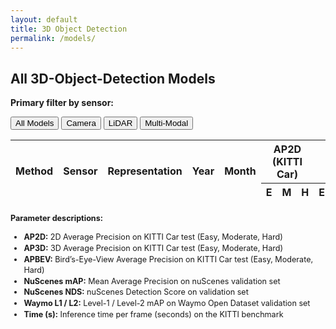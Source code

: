 ```yaml
---
layout: default
title: 3D Object Detection
permalink: /models/
---
```



## All 3D-Object-Detection Models

**Primary filter by sensor:**  
<div id="primary-filters" class="btn-group" style="margin:1em 0;">
  <button data-filter="All">All Models</button>
  <button data-filter="Camera">Camera</button>
  <button data-filter="LiDAR">LiDAR</button>
  <button data-filter="Multi-Modal">Multi-Modal</button>
</div>

<!-- secondary filters: shown only when a specific sensor is selected -->
<div id="secondary-filters" style="margin:0 0 1em;">
  <!-- for Camera -->
  <div class="sensor-specific" data-sensor="Camera" style="display:none;">
    <button data-subfilter="Monocular">Monocular</button>
    <button data-subfilter="Stereo">Stereo</button>
    <button data-subfilter="Multiview">Multiview</button>
  </div>
  <!-- for LiDAR -->
  <div class="sensor-specific" data-sensor="LiDAR" style="display:none;">
    <button data-subfilter="Projection">Projection</button>
    <button data-subfilter="Voxel">Voxel</button>
    <button data-subfilter="Point">Point</button>
    <button data-subfilter="Point-Voxel">Point-Voxel</button>
  </div>
  <!-- for Multi-Modal -->
  <div class="sensor-specific" data-sensor="Multi-Modal" style="display:none;">
    <button data-subfilter="Early-Fusion">Early-Fusion</button>
    <button data-subfilter="Mid-Fusion">Mid-Fusion</button>
    <button data-subfilter="Intermediate">Intermediate</button>
    <button data-subfilter="Late-Fusion">Late-Fusion</button>
  </div>
</div>

<table id="models-table" class="display" style="width:100%">
  <thead>
    <tr>
      <th rowspan="2">Method</th>
      <th rowspan="2">Sensor</th>
      <th rowspan="2">Representation</th>
      <th rowspan="2">Year</th>
      <th rowspan="2">Month</th>
      <th colspan="3">AP2D<br>(KITTI Car)</th>
      <th colspan="3">AP3D<br>(KITTI Car)</th>
      <th colspan="3">APBEV<br>(KITTI Car)</th>
      <th rowspan="2">NuScenes mAP</th>
      <th rowspan="2">NDS</th>
      <th rowspan="2">Waymo L1</th>
      <th rowspan="2">Waymo L2</th>
      <th rowspan="2">Time (s)</th>
      <th rowspan="2">Code</th>
      <th rowspan="2">Hardware</th>
      <th rowspan="2">Paper</th>
    </tr>
    <tr>
      <th>E</th><th>M</th><th>H</th>
      <th>E</th><th>M</th><th>H</th>
      <th>E</th><th>M</th><th>H</th>
    </tr>
  </thead>
</table>

<!-- parameter definitions -->
<div class="table-description" style="margin-top:1.5em; font-size:0.9em; line-height:1.4;">
  <p><strong>Parameter descriptions:</strong></p>
  <ul>
    <li><strong>AP2D:</strong> 2D Average Precision on KITTI Car test (Easy, Moderate, Hard)</li>
    <li><strong>AP3D:</strong> 3D Average Precision on KITTI Car test (Easy, Moderate, Hard)</li>
    <li><strong>APBEV:</strong> Bird’s-Eye-View Average Precision on KITTI Car test (Easy, Moderate, Hard)</li>
    <li><strong>NuScenes mAP:</strong> Mean Average Precision on nuScenes validation set</li>
    <li><strong>NuScenes NDS:</strong> nuScenes Detection Score on validation set</li>
    <li><strong>Waymo L1 / L2:</strong> Level-1 / Level-2 mAP on Waymo Open Dataset validation set</li>
    <li><strong>Time (s):</strong> Inference time per frame (seconds) on the KITTI benchmark</li>
  </ul>
</div>


<script>
$(function(){
  // load and parse CSV
  Papa.parse("{{ '/assets/data/models.csv' | relative_url }}", {
    download: true,
    skipEmptyLines: true,
    header: false,
    complete(results) {
      const data = results.data.slice(2);

      // column definitions
      const cols = [
        { data: 0 },{ data: 1 },{ data: 2 },{ data: 3 },{ data: 4 },
        { data: 5 },{ data: 6 },{ data: 7 },   // AP2D E/M/H
        { data: 8 },{ data: 9 },{ data: 10 },  // AP3D E/M/H
        { data: 11 },{ data: 12 },{ data: 13 },// APBEV E/M/H
        { data: 14 },{ data: 15 },{ data: 16 },{ data: 17 },
        { data: 18 },{ data: 19 },{ data: 20 },
        { data: 21, // Paper URL → Link
          render: v => v ? `<a href="${v.trim()}" target="_blank">Link</a>` : ''
        }
      ];

      const table = $('#models-table').DataTable({
        data, columns: cols,
        pageLength: 25,
        order: [[3,'desc']],
        columnDefs: [
          { targets: [5,6,7,8,9,10,11,12,13], className:'dt-center' }
        ]
      });

      // helper to clear active states & filters
      function clearPrimary() {
        $('#primary-filters button').removeClass('active');
        table.column(1).search('').draw();
        $('#secondary-filters .sensor-specific').hide();
        $('#secondary-filters button').removeClass('active');
        table.column(2).search('');
      }
      function clearSecondary() {
        $('#secondary-filters button').removeClass('active');
        table.column(2).search('').draw();
      }

      // primary sensor filtering
      $('#primary-filters button').click(function(){
        clearPrimary();
        const sensor = $(this).data('filter');
        $(this).addClass('active');
        if (sensor !== 'All') {
          table.column(1)
               .search('^'+sensor+'$', true, false)
               .draw();
          // show corresponding secondary row
          $(`#secondary-filters .sensor-specific[data-sensor="${sensor}"]`).show();
        }
      });

      // secondary representation filtering (within chosen sensor)
      $('#secondary-filters button').click(function(){
        clearSecondary();
        const rep = $(this).data('subfilter');
        $(this).addClass('active');
        table.column(2)
             .search('^'+rep+'$', true, false)
             .draw();
      });
    }
  });
});
</script>
